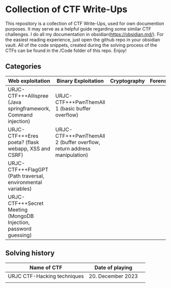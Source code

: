 # Collection of CTF Write-Ups 

This repository is a collection of CTF Write-Ups, used for own documention purposes. It may serve as a helpful guide regarding some similar CTF challenges.
I do all my documentation in obsidian(https://obsidian.md/). For the easiest reading experience, just open the github repo in your obsidian vault. 
All of the code snippets, created during the solving process of the CTFs can be found in the /Code folder of this repo. 
Enjoy!


## Categories
| Web exploitation                                                 | Binary Exploitation                                                    | Cryptography | Forensics | Reversing |
|------------------------------------------------------------------|------------------------------------------------------------------------|--------------|-----------|-----------|
| URJC-CTF+++Allispree (Java springframework, Command injection)   | URJC-CTF+++PwnThemAll 1 (basic buffer overflow)                        |              |           |           |
| URJC-CTF+++Eres poeta? (flask webapp, XSS and CSRF)              | URJC-CTF+++PwnThemAll 2 (buffer overflow, return address manipulation) |              |           |           |
| URJC-CTF+++FlagGPT (Path traversal, environmental variables)     |                                                                        |              |           |           |
| URJC-CTF+++Secret Meeting (MongoDB Injection, password guessing) |                                                                        |              |           |           |

## Solving history 
| Name of CTF                 | Date of playing |   |
|-----------------------------|-----------------|---|
| URJC CTF-Hacking techniques | 20. December 2023   |   |
|                             |                 |   |